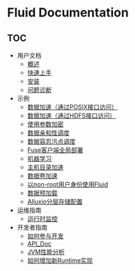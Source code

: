 # Fluid Documentation

<!-- markdownlint-disable MD007 -->
<!-- markdownlint-disable MD032 -->

## TOC

+ 用户文档
  - [概述](userguide/overview.md)
  - [快速上手](userguide/get_started.md)
  - [安装](userguide/install.md)
  - [问题诊断](userguide/troubleshooting.md)
+ 示例
  - [数据加速（通过POSIX接口访问）](samples/accelerate_data_accessing.md)
  - [数据加速（通过HDFS接口访问）](samples/accelerate_data_accessing_by_hdfs.md)
  - [使用参数加密](samples/use_encryptoptions.md)
  - [数据亲和性调度](samples/data_co_locality.md)
  - [数据容忍污点调度](samples/data_toleration.md)
  - [Fuse客户端全局部署](samples/fuse_affinity.md)
  - [机器学习](samples/machinelearning.md)
  - [主机目录加速](samples/hostpath.md)
  - [数据卷加速](samples/accelerate_pvc.md)
  - [以non-root用户身份使用Fluid](samples/nonroot_access.md)
  - [数据预加载](samples/data_warmup.md)
  - [Alluxio分层存储配置](samples/tieredstore_config.md)
+ 运维指南
  - [运行时监控](operation/monitoring.md)
+ 开发者指南
  - [如何参与开发](dev/how_to_develop.md)
  - [API_Doc](dev/api_doc.md)
  - [JVM性能分析](dev/profiling.md)
  - [如何增加新Runtime实现](dev/runtime_dev_guide.md)

